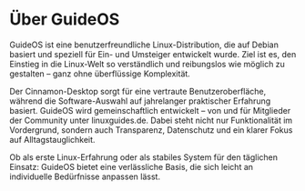 # Über GuideOS

GuideOS ist eine benutzerfreundliche Linux-Distribution, die auf Debian basiert und speziell für Ein- und Umsteiger entwickelt wurde. Ziel ist es, den Einstieg in die Linux-Welt so verständlich und reibungslos wie möglich zu gestalten – ganz ohne überflüssige Komplexität.

Der Cinnamon-Desktop sorgt für eine vertraute Benutzeroberfläche, während die Software-Auswahl auf jahrelanger praktischer Erfahrung basiert. GuideOS wird gemeinschaftlich entwickelt – von und für Mitglieder der Community unter linuxguides.de. Dabei steht nicht nur Funktionalität im Vordergrund, sondern auch Transparenz, Datenschutz und ein klarer Fokus auf Alltagstauglichkeit.

Ob als erste Linux-Erfahrung oder als stabiles System für den täglichen Einsatz: GuideOS bietet eine verlässliche Basis, die sich leicht an individuelle Bedürfnisse anpassen lässt.
